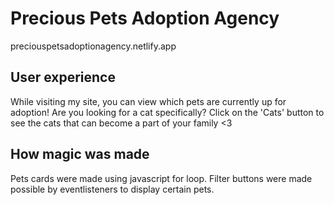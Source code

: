 # Precious Pets Adoption Agency


preciouspetsadoptionagency.netlify.app


## User experience
While visiting my site, you can view which pets are currently up for adoption! Are you looking for a cat specifically? Click on the 'Cats' button to see the cats that can become a part of your family <3


## How magic was made
Pets cards were made using javascript for loop. Filter buttons were made possible by eventlisteners to display certain pets.
